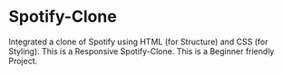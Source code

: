 # Spotify-Clone
Integrated a clone of Spotify using HTML (for Structure) and CSS (for Styling).
This is a Responsive Spotify-Clone.
This is a Beginner friendly Project.